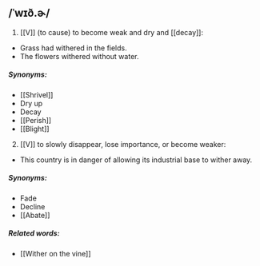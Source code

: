 ## /ˈwɪð.ɚ/
1. [[V]]
(to cause) to become weak and dry and [[decay]]:

- Grass had withered in the fields.
- The flowers withered without water.

##### Synonyms:
- [[Shrivel]]
- Dry up
- Decay
- [[Perish]]
- [[Blight]]

2. [[V]]
to slowly disappear, lose importance, or become weaker:

- This country is in danger of allowing its industrial base to wither away.

##### Synonyms:
- Fade
- Decline
- [[Abate]]
##### Related words:
- [[Wither on the vine]]
